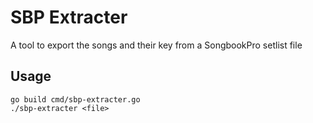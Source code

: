 # SBP Extracter
A tool to export the songs and their key from a SongbookPro setlist file

## Usage
```
go build cmd/sbp-extracter.go
./sbp-extracter <file>
```
